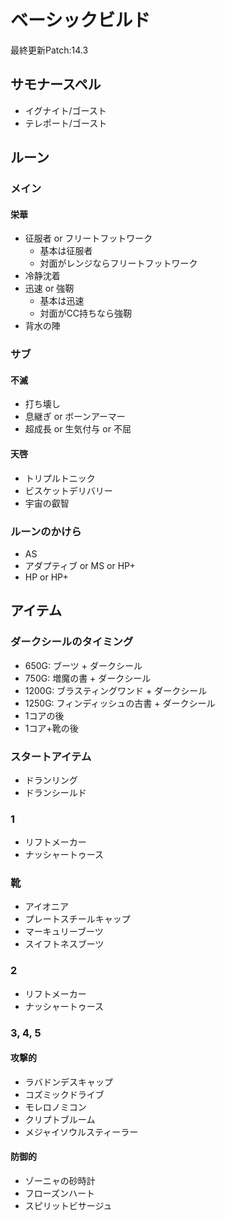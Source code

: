 # ベーシックビルド

最終更新Patch:14.3

## サモナースペル

- イグナイト/ゴースト
- テレポート/ゴースト

## ルーン

### メイン

#### 栄華

- 征服者 or フリートフットワーク
    - 基本は征服者
    - 対面がレンジならフリートフットワーク
- 冷静沈着
- 迅速 or 強靭
    - 基本は迅速
    - 対面がCC持ちなら強靭
- 背水の陣

### サブ

#### 不滅

- 打ち壊し
- 息継ぎ or ボーンアーマー
- 超成長 or 生気付与 or 不屈

#### 天啓

- トリプルトニック
- ビスケットデリバリー
- 宇宙の叡智

### ルーンのかけら

- AS
- アダプティブ or MS or HP+
- HP or HP+

## アイテム

### ダークシールのタイミング

- 650G: ブーツ + ダークシール
- 750G: 増魔の書 + ダークシール
- 1200G: ブラスティングワンド + ダークシール
- 1250G: フィンディッシュの古書 + ダークシール
- 1コアの後
- 1コア+靴の後

### スタートアイテム

- ドランリング
- ドランシールド

### 1

- リフトメーカー
- ナッシャートゥース

### 靴

- アイオニア
- プレートスチールキャップ
- マーキュリーブーツ
- スイフトネスブーツ

### 2

- リフトメーカー
- ナッシャートゥース

### 3, 4, 5

#### 攻撃的

- ラバドンデスキャップ
- コズミックドライブ
- モレロノミコン
- クリプトブルーム
- メジャイソウルスティーラー

#### 防御的

- ゾーニャの砂時計
- フローズンハート
- スピリットビサージュ
